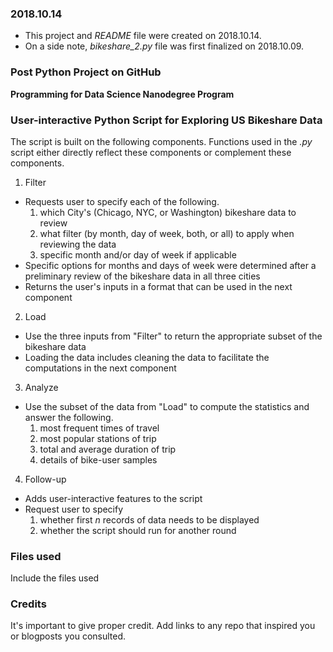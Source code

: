 ### 2018.10.14
* This project and _README_ file were created on 2018.10.14.
* On a side note, *bikeshare_2.py* file was first finalized on 2018.10.09.

### Post Python Project on GitHub
**Programming for Data Science Nanodegree Program**

### User-interactive Python Script for Exploring US Bikeshare Data
The script is built on the following components. Functions used in the _.py_ script either directly reflect these components or complement these components.
1. Filter
  * Requests user to specify each of the following.
    1. which City's (Chicago, NYC, or Washington) bikeshare data to review
    2. what filter (by month, day of week, both, or all) to apply when reviewing the data
    3. specific month and/or day of week if applicable
  * Specific options for months and days of week were determined after a preliminary review of the bikeshare data in all three cities
  * Returns the user's inputs in a format that can be used in the next component
2. Load
  * Use the three inputs from "Filter" to return the appropriate subset of the bikeshare data
  * Loading the data includes cleaning the data to facilitate the computations in the next component
3. Analyze
  * Use the subset of the data from "Load" to compute the statistics and answer the following.
    1. most frequent times of travel
    2. most popular stations of trip
    3. total and average duration of trip
    4. details of bike-user samples
4. Follow-up
  * Adds user-interactive features to the script
  * Request user to specify
    1. whether first *n* records of data needs to be displayed
    2. whether the script should run for another round

### Files used
Include the files used

### Credits
It's important to give proper credit. Add links to any repo that inspired you or blogposts you consulted.
